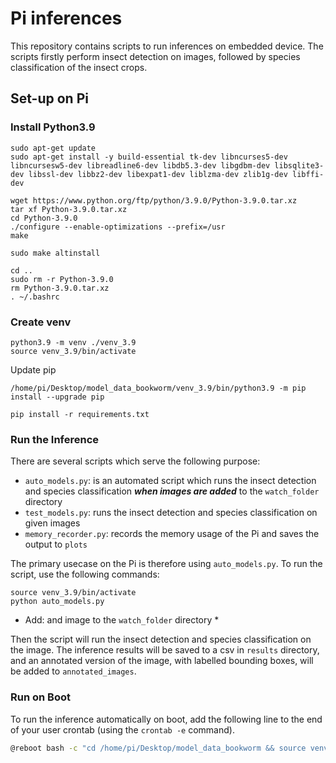 # Pi inferences

This repository contains scripts to run inferences on embedded device. The scripts firstly perform insect detection on images, followed by species classification of the insect crops.


## Set-up on Pi

### Install Python3.9

```
sudo apt-get update
sudo apt-get install -y build-essential tk-dev libncurses5-dev libncursesw5-dev libreadline6-dev libdb5.3-dev libgdbm-dev libsqlite3-dev libssl-dev libbz2-dev libexpat1-dev liblzma-dev zlib1g-dev libffi-dev
````

```
wget https://www.python.org/ftp/python/3.9.0/Python-3.9.0.tar.xz
tar xf Python-3.9.0.tar.xz
cd Python-3.9.0
./configure --enable-optimizations --prefix=/usr
make
```

```
sudo make altinstall
```

```
cd ..
sudo rm -r Python-3.9.0
rm Python-3.9.0.tar.xz
. ~/.bashrc
```

### Create venv

```
python3.9 -m venv ./venv_3.9
source venv_3.9/bin/activate
```

Update pip

```
/home/pi/Desktop/model_data_bookworm/venv_3.9/bin/python3.9 -m pip install --upgrade pip
```

```
pip install -r requirements.txt
```

### Run the Inference

There are several scripts which serve the following purpose:
- `auto_models.py`: is an automated script which runs the insect detection and species classification _**when images are added**_ to the `watch_folder` directory
- `test_models.py`: runs the insect detection and species classification on given images
- `memory_recorder.py`: records the memory usage of the Pi and saves the output to `plots`


The primary usecase on the Pi is therefore using `auto_models.py`. To run the script, use the following commands:

```
source venv_3.9/bin/activate
python auto_models.py
```

* Add: and image to the `watch_folder` directory *

Then the script will run the insect detection and species classification on the image. The inference results will be saved to a csv in `results` directory, and an annotated version of the image, with labelled bounding boxes, will be added to `annotated_images`.

### Run on Boot

To run the inference automatically on boot, add the following line to the end of your user crontab (using the `crontab -e` command).

```bash
@reboot bash -c "cd /home/pi/Desktop/model_data_bookworm && source venv_3.9/bin/activate && python auto_models.py"
```
